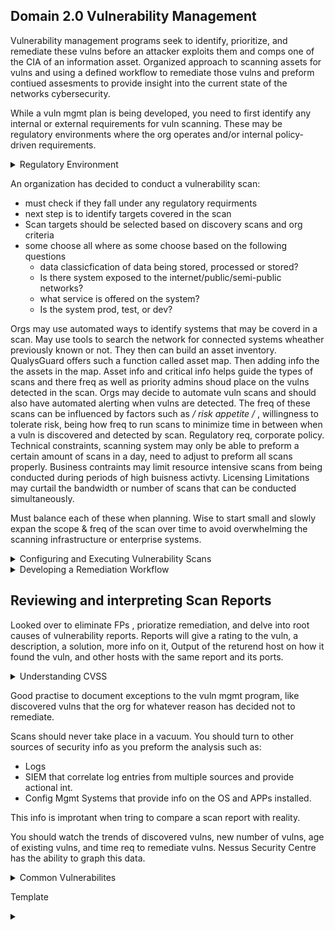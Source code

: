 ## Domain 2.0 Vulnerability Management

Vulnerability management programs seek to identify, prioritize, and remediate these vulns before an attacker exploits them and comps one of the CIA of an information asset. Organized approach to scanning assets for vulns and using a defined workflow to remediate those vulns and preform contiued assesments to provide insight into the current state of the networks cybersecurity.

While a vuln mgmt plan is being developed, you need to first identify any internal or external requirements for vuln scanning. These may be regulatory environments where the org operates and/or internal policy-driven requirements.

 <details>
 <summary>Regulatory Environment</summary>
 <br>
 
 Laws and regulations that govern how to store, process, and transmit info. Like handeling sensitive personal info or info belonging to gov agencies. 
HIPPA(Health Insurance Portability and Accountability Act, how to handle health info)  and the GLBA(Gramm-Leach-Bliley Act, how financial inst. may handle cust financial records) do not specifically address the implementation of a vuln mgmt program, they dont state that vuln scanning is required.

The PCI(Payment Card Industry Data Security Standard) and FISMA(Federal Info Security Mgmt Act) do mandate the implementation of a vuln mgmt program.

These two cover org involved in processing retail tansactions and operating gov systems, this only covers a fraction of the enterprise. It is widely agreed that vuln mgmt is a critical component of any info security program, for this many org mandate vuln scanning in corporate policy , even if not imposed by regulatory requirements.

<details>
  <summary>PCI DSS(Payment Card Industry Data Security Standard)</summary>
  <br>
  - This is NOT a LAW, is maintained by the PCI SSC(Payment Card Industry Sec Standards Council) funded by industry to maintain req
  - Those subject to PCI DSS are by contract not law
  Specific security controls for merchs who that handle CC transactions and providers that assists with them. Includes arguably the most specific req for vuln scanning. 
  
  ## Included details for vuln scans
    - ORG must run internal and external scan (req 11.2)
    - run scans at least quarterly and after significant changes to network (new FW rule, system upgrade, new component (req 11.2)
    - Internal scans ran by qualified personal (req 11.2.1)
    - Org must remediate and high risk vuln and repeat scan to confirm they are resolved until a clean scan report (req 11.2.1)
    - External scan done by Approved Scanning Vendor (ASV) auth by PCI SSC (req 11.2.2) (many org may conduct their own scans first to assure of a passing grade)
  </details>

<details>
  <summary>FISMA(Federal Information Security Management)</summary>
  <br>
  Security standards for gov agencies & Org on behalf of gov. The specific standards depend on if the gov designates the system as low, moderate, or high impact according to chart below. Furhter guidance in Federal Info Process Standards (FIPS) 199.
    
   [![Capture.png](https://i.postimg.cc/DfsWPfr9/Capture.png)](https://postimg.cc/WtNb2vf8)
  
 
  All federal info systems regardless of impact must meet the basic req for vuln scanning found in NIST Special Publication 800-53: Security and Privacy Controls for Federal Info Systems and Orgs. These req that each org subject to FISMA:
  
  a. Scans for vulns in the info system and hosted apps when new vulns potentually affecting the system/app are reported
  
  b. Employ vuln scan tool and techniques that make it easier to have the systems tools work together and automate vuln mgmt process by using standards for:
    1. Enumerating paltforms, software flaws, & improper configs
    2. formatting checklist & test proc
    3. Measuring vuln impact
    
  c. Analyze vuln scan reportand results from sec control assessments.
 
  d. Remediate legit vuln in accordance wih an org assessment of risk
  
  e. Shares info obtained from the vuln scan process and sec control assessment to help eliminate similar vulns in other info systems (i.e systemic weakness or deficiencies)
  
  */ These req est a baseline for all federal info sys. /* 
  
  NIST 800-53 then desc 8 control enhancements that may be req depending on the situation.
  
   1. Org uses vuln scan tools that include the ability to readily update the info systems vulns to be scanned
   2. Org updates vulns scanned prior to a new scan and/or when new vulns are identified and reported.
   3. Org employs vuln scanning procs that can identify the breadth and depth of coverage(i.e info system components scanned and vulns checked)
   4. Org determines what info about info systems is discoverable b adversaries and then takes org defined corrective actions.
   5. Info system implements priv access auth to info system components for selected vuln scanning activities.
   6. Org employs automated mechanisms to compare the results of vuln scans over time to determine trends in info system vulns.
   8. Org reviews historic audit logs to determine if an identified vuln has been previously exploited.
   10. Org correlates the output from vuln scanning tools to determine the resence of multi-vuln/ multi-hop attack vectors.
   
   */ req 7 & 9 were control enhancements that were once included but since have been with drawn. /*
   
   If federal agency determines an info system falls under the moderate impact, it must implement 1,2, and 5 at a minimum
   If it falls under high impact then 1,2,4, and 5.
  </details>
</details>


An organization has decided to conduct a vulnerability scan:
 - must check if they fall under any regulatory requirments
 - next step is to identify targets covered in the scan
 - Scan targets should be selected based on discovery scans and org criteria 
 - some choose all where as some choose based on the following questions
   - data classicfication of data being stored, processed or stored?
   - Is there system exposed to the internet/public/semi-public networks?
   - what service is offered on the system?
   - Is the system prod, test, or dev?

Orgs may use automated ways to identify systems that may be coverd in a scan. May use tools to search the network for connected systems wheather previously known or not. They then can build an asset inventory. QualysGuard offers such a function called asset map. Then adding info the the assets in the map. Asset info and critical info helps guide the types of scans and there freq as well as priority admins shoud place on the vulns detected in the scan. Orgs may decide to automate vuln scans and should also have automated alerting when vulns are detected. The freq of these scans can be influenced by factors such as */ risk appetite /* , willingness to tolerate risk, being how freq to run scans to minimize time in between when a vuln is discovered and detected by scan. Regulatory req, corporate policy. Technical constraints, scanning system may only be able to preform a certain amount of scans in a day, need to adjust to preform all scans properly. Business contraints may limit resource intensive scans from being conducted during periods of high buisness activty. Licensing Limitations may curtail the bandwidth or number of scans that can be conducted simultaneously.

Must balance each of these when planning. Wise to start small and slowly expan the scope & freq of the scan over time to avoid overwhelming the scanning infrastructure or enterprise systems.

<details>
 <summary>Configuring and Executing Vulnerability Scans</summary>
 <br>
 After determining the basic req for their vuln scan mgmt program, then you must config the vuln mgmt tools to preform the scans according to the req-based scan specs. This includes scopes for the scans, configs to meet the orgs reqs, and maintain the currency of the vuln scan tool. 
 
 ### Scope
 
   Scope describes the extent of the scan like what systems and networks will be included, what technical measures will be used to test whether the systems are present on the network, and what tests will be preformed against systems discovered by a vuln scan. Admins should answer these along with technical staff to insure this is appropriate and unlikely to cause disruption to business, then move onto configuring the vuln mgmt tool. Scoping for regulations can be reduced to a manageable size by scanning for say PCI DSS for the whole enterprise can be tough, so properly segmenting the network and only scanning devices that handle that data can make it more manageable and ensure it has been done properly, reducing the controls in place and scope to focus on systems that actually engage in card processing. This will reduce cost of scanning and remediation workload. 
   
  ### Configuring scans
  
   Vuln mgmt solutions have plently of parameters: scheduling scans & reports, types of checks, credential scans, install scannign agents on servers, and have network presepectve scans. Pay careful attention to settings related to scan sev lvls, these will determine the types of checks the scanner will preform and should be customized to keep inline with objectives and not disrupt target env. Templates help efficiancy. Each plug-in preforms a check for a specific vuln, these often are grouped into a family based on the OS, app, or involved device. You can dissable unnecessary plug-ins to improve speed of the scan, this may also reduce FPs. Example, Org may not use Amazon Linux OS, so you disable all plug-ins related to checking that OS. Some plug-ins may cause damage or disrupt content on a system, this can be bad on a prod device, so having a test env is where these plug-ins are preformed. If something using these plug-ins is detected in the test, then can be corrected in prod. 
   
   Remote vuln scans may report false or skewed info due to firewalls, IDS/IPS, or other devices in between. To help with this you can supplement these remote scanners with info on the target. One way is providing the scanner with creds to the target to grab config info and detecting vulns that way improving over a noncred scan (Scanner will only retreive info and does not make any changes, but enforce principle of least priv by providing the scanner with read only to reduce the likleyhood of incident related to the scanners access). Or Installing agents on the target or an "inside out" vuln scan and report back to the management platform for analysis. Test agent based carefully as it may hinder preformance depending on what the system does. 
  
 ### Scan perspective
 
   Vuln mgmt tools provide the ability to conduct scans from a variety of scan perspectives such as External(from internet), Internal (may be ran from Corp network), and Inside the DC itself to show vulns that might have been blocked by security controls on the network. 
   
   Vuln mgmt solutions should have regualr updates and maintinance. This may be new plug-ins(updates can be scheduled) or updates to the vuln software itself, as it can contain vulnerabilites as well. 
   
   
  ### SCAP
  
   Security Content Automation Protocol is an effort by the security community led by NIST to create a standard way communicate security-related info. Important to the automation of interactions between security components. SCAP includes:
   
   - CCE Common Config Enumeration (nomenclature for discussing config issues)
   
   - CPE Common Platform Enumeration (nomenclature for desc product names and versions)
   
   - CVE Common Vuln and Exposures (nonmenclature for desc security related software flaws)
   
   - CVSS Common vuln Scoring System ( for measuring and desc sev of seecurity related software flaws)
   
   - XCCDF Extensible Config Checklist Desc Format (language for specifying checklist and reporting checkist results)
   
   - OVAL Open Vuln and Assessment Language (language for specifying lowlevel testing proc used by checklists)
   
   **For more see NIST SP 800-117: guide ot using SCAP**
 </details>
 
 <details>
  <summary>Developing a Remediation Workflow</summary>
  <br>
   
   Org should come up with a remediation workflow and a way to keep track of it as scans can produce lots of results that may need attention from may different teams. This cycle should look like detection => remediation => testing. Should be as automated as possible. Some vuln tools have build in tracking for remediation, orgs sometimes dont like to use this and instead use ITSM (IT Service Managment) tool that organizes use for other issues. This keeps all issues under one tool. This does require the tool to be able to integrate with the ITSM (or vise versa) or find a way to integrate the info. 
    Trend in vuln mgmt is moving away from scheduled scanning for ongoing scanning. This scans as often as scanning resources allow. Bandwidth and resource intensive, but allows earlier detection of vulns. Cont monitoring incorporates data from agent based approaches to vuln detection and reports security-related config changes to the vuln mgmt platform as soon as they occur, analyzing those for potential vulns. 
   
   ### Reporting and Communication
   
   Reporting the discovered vuln to the correct leaders who handles that tech is important. Vuln mgmt tools can generate reports on demand or can have auto reports set up as well as an alerting system to notify admins when critical vulns are discovered. 
    Vuln mgmt tools can have differnt types of reports that different people may be interested in:
    
   Management level dashboards provide a high level summary of the cybersecurity health of the env. This type of report is often to give leaders a snapshot of the env. 
    An analyst would drill down deeper into the vuln mgmt tool. 
    System engineers usually want to know the info relating to the systems they specifically administer.
    Beyond that each vuln or config issue the tool detects will have its own dedicated page listing its details and suggested fix.
    
   ### Prioritizing Remediation
    
   Analysts must take several important factors into account when choosing where to turn their attention to first. Some of the most important factors include:
   
   - Criticality of the Systems and Info Afftected by the Vuln
     Take into account the CIA req depending on the nature of the vuln. If the vuln poses a DoS , consider the impact to the Org if systems become unusable.
   
   - Diff of Remediating the Vuln
      Factoring in how many people and resources it would take to fix the vuln.
   
   - Sev of Vuln
      May turn to CVSS to determine how sev the vuln is.
   
   - Exposure of Vuln
      i.e if the server has an SQL injection vuln , but is only acessable from an internal network, then its not as big of an issue then if it was internet facing.
     
     
   ### Testing and Implementing Fixes
     
   Before deploying any remediation activity, you must test the planned fix in a sandbox env. This allows to see unforeseen side effects of the fix and reduce probability that the remediation will disrupt business or cause damage to the org's assets.
   
   ## Overcoming Barriers to Vulnerability Scanning
   
   **Service degradation**: Most common barrier to vuln scanning. Scans eat bandwidth and tie up resources. May degrade systems. Can fix this by tuning scans. 
   
   **Customer Commitments**: Memorandums of Understanding (MOUs) and SLAs with customers may create expectations orelated to uptime, performance, and security. If scanning may impact any of these, customers may need to be involved with the decision making process.
   
   **IT Governance and Change Management Process** May need to work within org goverance process to otain support required to runa vuln mgmt program.
</details>

 ## Reviewing and interpreting Scan Reports</summary>
 
   Looked over to eliminate FPs , prioratize remediation, and delve into root causes of vulnerability reports. 
   Reports will give a rating to the vuln, a description, a solution, more info on it, Output of the returend host on how it found the vuln, and other hosts with the same report and its ports.
 

<details>
  <summary>Understanding CVSS</summary>
  <br>
 
 Insdustry standard for assessing the sev of security vulns. Provides a tech for scoring each vuln on a variety of measures.
 Provides good detailed info of the risk posed by a vuln. 
Sample of **CVSS vector**: CVSS2#AV:N/AC:M/Au:N/C:P/I:N/A:N
 
  First 3 evaluate the exploitability of the vuln, last 3 evaluate the impact of the vuln.
  
   ### Access Vector Metric
   Describes how an attacker would exploit the vuln: 
   
   - (L)ocal: Physical or logical access  -- Score: 0.395
   - (A)djacent Network: Access to local network that the affected system is on  -- Score: 0.646
   - (N)etwork: Can exploit over remote network  -- Score: 1
    
   ### Access Complexity Metric
   Describes the difficulty of exploiting the vuln
   
   - (H)igh: Req "Specialized" conditions -- Score: 0.350
   - (M)edium: Req "Somewhat special" conditions -- Score: 0.610
   - (L)ow: Does not req any specal conditions  -- Score: 0.710
   
   ### Authentication Metric
   Desc the auth hurdles that an attacer would need to clear to exploit a vuln
   
   - (M)ultiple: Auth 2 or more times -- Score: 0.450
   - (S)ingle: Auth once -- Score: 0.560
   - (N)one: Do not need to auth -- Score: 0.704
   
   ### Confidentiality Metric
   Desc the type of info disclosure that might occur
   
   - (N)one: No confidentaility impact -- Score: 0.000
   - (P)artial: Access to some info, but attacker does not have control over what info is comp -- Score: 0.275
   - (C)omplete: All info on system is comp -- Score: 0.660
   
   ### Integrity Metric
   Desc the type of info alteration that might occur
   
   - (N)one: No integrity impact -- Score: 0.000
   - (P)artial: Mod of some info, but attacker does not have control over what info is mod -- Score: 0.275
   - (C)omplete: All info on system is comp, attacker can change anything at will -- Score: 0.660
   
   ### Availability Metric
   Desc the type of disruption that can occur 
   
   - (N)one: No availability impact -- Score: 0.000
   - (P)artial: Degraded performance -- Score: 0.275
   - (C)omplete: System is completely shutdown-- Score: 0.660
   
   **Fourm of Incident Response and Security Team (FIRST) realeased CVSS V3 in June 2015 but not widely used, currently Verson 2 is used.**
   
   You can calc the **CVSS BASE SCORE**, a single number to represent the overall risk posed by the vuln. The base score is made up of the exploitability score, impact score and impact function.
   
   ## Calculating the CVSS base score
   
   Throughout this you will be plugging in the numbers gathered from each metric.
   
   ### Calculating the Exploitability Score
    
   Exploitability = 20 X AV X AC X Au
    
   ### Calculating the Impact Score
    
   Impact = 10.41 X (1 - (1 - C ) x (1 - I) X (1 - A)
    
   ### Determine the Impact Score
   
   If Impact Score is 0, the Impact function is 0. Otherwise the Impact Function value is 1.176.
   
   ### Calculate the Base Score
   
   Base Score = ((0.6 X Impact) + (0.4 X Exploitability) - 1.5) x ImpactFunction
   
   **You round up to the nearest point value**
    
   ## Categorizing the CVSS Base Score
   
   Under 4.0 - Low
   
   4.0 to <6.0 - Med
    
   6.0 to <10.0 - High
   
   10.0 - Critical
  </details>

Good practise to document exceptions to the vuln mgmt program, like discovered vulns that the org for whatever reason has decided not to remediate. 

Scans should never take place in a vacuum. You should turn to other sources of security info as you preform the analysis such as: 

- Logs
- SIEM that correlate log entries from multiple sources and provide actional int.
- Config Mgmt Systems that provide info on the OS and APPs installed.

This info is improtant when tring to compare a scan report with reality. 

You should watch the trends of discovered vulns, new number of vulns, age of existing vulns, and time req to remediate vulns. 
Nessus Security Centre has the ability to graph this data.

<details>
  <summary>Common Vulnerabilites</summary>
  <br>
 One of the most common alerts from a vuln scan is missing patches. 
 Mobile device can have a host of their own issues. Using MDM can inforce patches, manage configs, enfore encryptions, provide remote wipe functionality etc.
 DO not run EOL OS or Apps. 
 If you must have a system with an unsupported OS, you must have the appropriate compensating controls in place.
 
 ## Buffer Overflow
 
 When an attacker manipulates a program to place more data into an area of memory than is allocated to that program. The goal is to overwrite other info in mem with instructions that may be executed by a diff running proces. These are very common and tend to persist many years after discovery. 
An integer overflow is a variant of this where the result of an arithmic operation attempts to store an integer that is too large to fit in the specific buffer. Four of the top 10 breaches in 2015 were from 12-16 year old overflow vulns.

## Privilege Escalation 

Attackers seek to increase level of access to a target system. Exploit vuln to turn normal user to priv.
Dirty Cow - Announced OCT 2016, present in linux kernel for 9 years, ez to exploit. dirtycow.ninja was set up to spread word about details and corrective measures. 

## Arbitrary Code Execution

Allows attacker to run software of choice on system. Extra bad if able to with priv. 
Remote code execution is a subset that allow this over a network.

## Insecure Protocol Use

Use of older protocols (FTP, TELNET, etc). Upgrade to newer safer ones to fix (FTPS, SSH, etc).

## Debugging Modes

Debug modes typically give detailed info on the inner workings of an application and server & supported DBs. This info can also assist attackers seeking to gain info about system, auth type, etc. No need to support debug mode on proc systems, only on dev/test. 

## Network Vulnerabilities

Complex infra with network applicances that provide secure communication is also susceptible to security vulns.

### Missing Firmware Updates

Network devices also need to keep up with firmware updates.

### SSL and TLS Issues

Can be used to secure any type of network communications, most commonly used for web, HTTPS. SSL is NO LONGER SECURE, TLS has replaced this. Same function but does not contain the same security flaws. Same goes for early versions of TLS. Vluns scanners will report the use of these. The use of these outdated protocols can make users subject to evesdropping attacks. As of now TLS 1.2 and higher should be used. 

### Insecure Cipher Use

SSL & TLS protocols are typically desc as cryptographic algorithms, but are not. They just desc how crypto ciphers may be used to secure the communication, but are not crypto ciphers themselves. They allow admins to designate the ciphers that can be used with those protocols on a server by server basis. When a client and server wish to communicate using SSL/TLS, they exchange a list of ciphers that each system supports and agree on a mutually acceptable cipher.
Some ciphers contain vuln that render them insecure bc of there susceptibility to evesdropping attacks. Solving this requires altering the set of supported ciphers on the affected server.
More info: https://en.m.wikipedia.org/wiki/Cipher_suite

### Certificate Problems

SSL and TLS rely on the use of digital certs to validate the identiy of the servers and exchange crypto keys.These will display the browser warning: "Your connection is not private" then list the reasons detected. Vuln scans may detect issues with the certs presented by the server support SSL and/or TLS. Common errors include:

- **Mismatch between the Name on the Cert and the Name of the Server:** May indicate the use of a cert taken from another site. Digital equivilant of a fakeID "borrowed" ID. 

- **Expiration of the Digital Cert:** Certs have validity periods and expiration dates. And expired cert can mean the server admin failed to renew the cert in a timely manner. 

- **Unkown Cert Authority (CA):** Anyone can create a digital cert, they are only useful if the recipient of a cert trusts the entity that issued it. OS and browsers contain instructions to trust well-known CAs but will show an error if they encounter a cert issued by an unkown or untrusted CA. 

This can also be common for captive portals i.e you go to site but then are show the cert error page and is states the cert is issued the public wifi provider you are connected to. 

- **DNS:** Common source of vulns on enterprise networks. Such as buffer overflows, missing patches, and code execution. Others are more specific to DNS service. 

  - DNS amplification attack: Attacker sends crafted requests that elicit a much larger response then go to a spoofed address the server thinks the query came from. The spoofed address is actually the target of DoS attack and is bombarded by very large responses from DNS servers all over the world. 
  
- **Internal IP Disclosure:** Server not properly config may leak their private IP addr to remote systems. This can occur when the system includes its own IP addr in the header info returned to an http req. Its not ware that NAT is in use so it uses its own addr so it uses its own addr in th response. Attackers can use this to learn more about the internal config of a firewalled network. 

- **VPN issues:** Orgs use VPN to get into org network. Make sure is fully patched and not using insecure ciphers.

## Virtualization Vulnerabilites

- Hypervisor: Special OS that mediates access to underlying hardware resources. VMs then run on top of this. VMs may not be aware they are virtualized as the HV tricks them into thinking that hey have normal access to they underlying hardware, when its really being shared with other VMs. 

A HV running directly on top of harware is refered to as bare-metal virtualization. Commonly used in DCs. The other type is hosted, which is where there is an OS between the hardware and HV. 

- **VM Escape:** The most serious vulns related to virtualization. Especially when the the host runs systems of differing security levels. Attacker has access to a single vm and manages to leverage that access to intrude on the resources assigned to a differnt vm. HV are suppoest to prevent this by restricting a vms access to only resources assinged to it. Escap attaks all a process running on a vm to "escape" the HV restrictions.

- **Management Interface Access:** Mgmt interface overlooks and configs the virtualization env. Should be tightly controlled. Multi-factor auth. Never seen from public. Vuln scans will detect the presence of an accessible mgmt interface.

- **Virtual Host Patching:** Patch patch patch virtualization platforms.

- **Virtual Guest Issues:** VMs all individually get security attention as any other device. No difference from a security perspective if physical or virtual.

- **Virtual Network Issues:** Network connections between VMs may never touch a physical network and wont hit security controls, so proper virtual security controls must be used , such as virtual firewalls, network segmentation. Same attention as physical network. 

- **IoT:** 
  
  </details>





Template

<details>
  <summary></summary>
  <br>
  </details>
